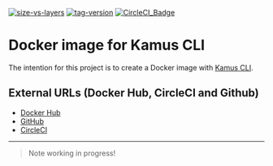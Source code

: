 [![size-vs-layers](https://images.microbadger.com/badges/image/lozanomatheus/docker_kamus_cli:latest.svg)](https://microbadger.com/images/lozanomatheus/docker_kamus_cli:latest "Size vs Layers")
[![tag-version](https://images.microbadger.com/badges/version/lozanomatheus/docker_kamus_cli:latest.svg)](https://microbadger.com/images/lozanomatheus/docker_kamus_cli:latest "Tag Version")
[![CircleCI_Badge](https://img.shields.io/circleci/build/github/LozanoMatheus/docker_kamus_cli/master.svg?style=plastic)](https://circleci.com/gh/LozanoMatheus/docker_kamus_cli/tree/master)

# Docker image for Kamus CLI

The intention for this project is to create a Docker image with [Kamus CLI](https://github.com/Soluto/kamus).

## External URLs (Docker Hub, CircleCI and Github)

* [Docker Hub](https://hub.docker.com/r/lozanomatheus/docker_kamus_cli)
* [GitHub](https://github.com/LozanoMatheus/docker_kamus_cli)
* [CircleCI](https://circleci.com/gh/LozanoMatheus/docker_kamus_cli)

---

> Note working in progress!
